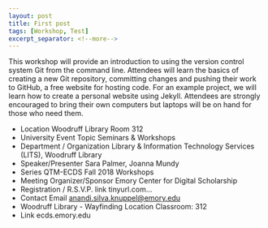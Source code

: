 ```yaml
---
layout: post
title: First post
tags: [Workshop, Test]
excerpt_separator: <!--more-->
---
```

This workshop will provide an introduction to using the version control system Git from the command line. Attendees will learn the basics of creating a new Git repository, committing changes and pushing their work to GitHub, a free website for hosting code. For an example project, we will learn how to create a personal website using Jekyll. Attendees are strongly encouraged to bring their own computers but laptops will be on hand for those who need them.

<!--more-->


* Location	Woodruff Library Room 312
* University Event Topic	Seminars & Workshops
* Department / Organization	Library & Information Technology Services (LITS), Woodruff Library
* Speaker/Presenter	Sara Palmer, Joanna Mundy
* Series	QTM-ECDS Fall 2018 Workshops
* Meeting Organizer/Sponsor	Emory Center for Digital Scholarship
* Registration / R.S.V.P. link	tinyurl.com…
* Contact Email	anandi.silva.knuppel@emory.edu
* Woodruff Library - Wayfinding Location	Classroom: 312
* Link	ecds.emory.edu
